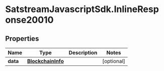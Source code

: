 # SatstreamJavascriptSdk.InlineResponse20010

## Properties
Name | Type | Description | Notes
------------ | ------------- | ------------- | -------------
**data** | [**BlockchainInfo**](BlockchainInfo.md) |  | [optional] 
